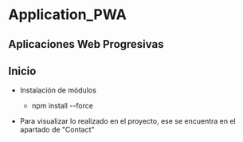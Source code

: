 # Application_PWA
## Aplicaciones Web Progresivas
## Inicio
- Instalación de módulos
  - npm install --force

- Para visualizar lo realizado en el proyecto, ese se encuentra en el apartado de "Contact"